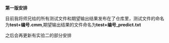 **第一版安排**

目前我将师兄给的所有测试文件和期望输出结果发布在了仓库里，测试文件的命名为**test+编号.cmm**,期望输出结果的文件命名为**test+编号_predict.txt**

之后会再更新有实验二的部分安排
